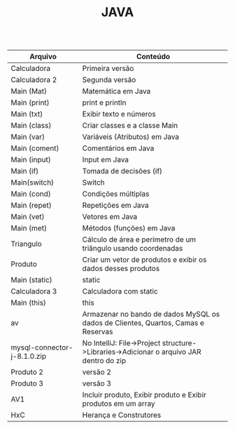 <div align="center">
<h1>JAVA</h1><br><br> </div>

Arquivo | Conteúdo
--------|-----------
Calculadora | Primeira versão<br>
Calculadora 2 | Segunda versão<br>
Main (Mat) | Matemática em Java<br>
Main (print) | print e println <br>
Main (txt) | Exibir texto e números <br>
Main (class) | Criar classes e a classe Main <br>
Main (var) | Variáveis (Atributos) em Java<br>
Main (coment) | Comentários em Java<br>
Main (input) | Input em Java<br>
Main (if) | Tomada de decisões (if)<br>
Main(switch) | Switch <br>
Main (cond) | Condições múltiplas <br>
Main (repet) | Repetições em Java <br>
Main (vet) | Vetores em Java <br>
Main (met) | Métodos (funções) em Java<br>
Triangulo | Cálculo de área e perímetro de um triângulo usando coordenadas<br>
Produto | Criar um vetor de produtos e exibir os dados desses produtos <br>
Main (static) | static<br>
Calculadora 3 | Calculadora com static<br>
Main (this) | this<br>
av | Armazenar no bando de dados MySQL os dados de Clientes, Quartos, Camas e Reservas<br>
mysql-connector-j-8.1.0.zip | No IntelliJ: File->Project structure->Libraries->Adicionar o arquivo JAR dentro do zip<br>
Produto 2 | versão 2<br>
Produto 3 | versão 3<br>
AV1 | Incluir produto, Exibir produto e Exibir produtos em um array <br>
HxC | Herança e Construtores <br>




